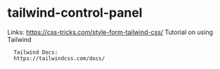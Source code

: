 
# tailwind-control-panel

Links: https://css-tricks.com/style-form-tailwind-css/
      Tutorial on using Tailwind

      Tailwind Docs:
      https://tailwindcss.com/docs/